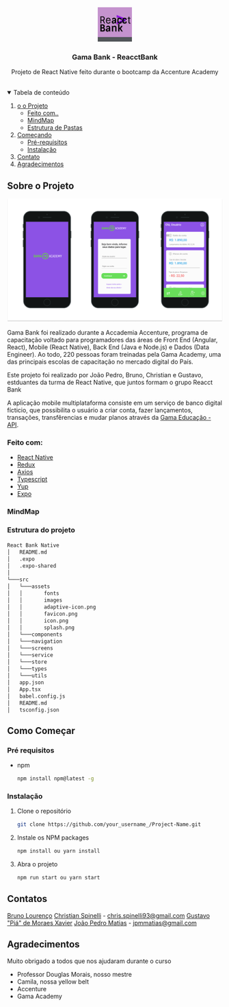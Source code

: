 <br />
<p align="center">
  <a href="#">
    <img src="./src/assets/images/ReactBank.png" alt="Logo" width="80" height="80">
  </a>

  <h3 align="center">Gama Bank - ReacctBank</h3>

  <p align="center">
    Projeto de React Native feito durante o bootcamp da Accenture Academy
    <br />
    <br />
    <!-- <a href="#">Link do Projeto</a> -->
  </p>
</p>

<details open="open">
  <summary>Tabela de conteúdo</summary>
  <ol>
    <li>
      <a href="#about-the-project"> o o Projeto</a>
      <ul>
        <li><a href="#built-with">Feito com..</a></li>
          <li><a href="#mindmap">MindMap</a></li>
          <li><a href='#projectstructure'>Estrutura de Pastas</a></li>
      </ul>
    </li>
    <li>
      <a href="#getting-started">Começando</a>
      <ul>
        <li><a href="#prerequisites">Pré-requisitos</a></li>
        <li><a href="#installation">Instalação</a></li>
      </ul>
    </li>
    <li><a href="#contact">Contato</a></li>
    <li><a href="#acknowledgements">Agradecimentos</a></li>
  </ol>
</details>
<div id='about-the-project'></div>

## Sobre o Projeto

![Product Name Screen Shot](src/assets/images/ProjectPicture.png)

Gama Bank foi realizado durante a Accademia Accenture, programa de capacitação voltado para programadores das áreas de Front End (Angular, React), Mobile (React Native), Back End (Java e Node.js) e Dados (Data Engineer). Ao todo, 220 pessoas foram treinadas pela Gama Academy, uma das principais escolas de capacitação no mercado digital do País.

Este projeto foi realizado por João Pedro, Bruno, Christian e Gustavo, estduantes da turma de React Native, que juntos formam o grupo Reacct Bank

A aplicação mobile multiplataforma consiste em um serviço de banco digital fícticio, que possibilita o usuário a criar conta, fazer lançamentos, transações, transfêrencias e mudar planos através da [Gama Educação - API](https://accenture-java-desafio.herokuapp.com/).

<div id='built-with'></div>

### Feito com:

- [React Native](https://reactnative.dev/)
- [Redux](https://redux.js.org/)
- [Axios](https://github.com/axios/axios)
- [Typescript](https://www.typescriptlang.org/)
- [Yup](https://github.com/jquense/yup)
- [Expo](https://expo.io/)

<div id='mindmap'></div>

### MindMap

<div id='projectstructure'></div>

### Estrutura do projeto

```
React Bank Native
│   README.md
│   .expo
│   .expo-shared
│
└───src
│   └───assets
│   │       fonts
│   │       images
│   │       adaptive-icon.png
│   │       favicon.png
│   │       icon.png
│   │       splash.png
│   └───components
│   └───navigation
│   └───screens
│   └───service
│   └───store
│   └───types
│   └───utils
│   app.json
│   App.tsx
│   babel.config.js
│   README.md
│   tsconfig.json
```

<!-- GETTING STARTED -->

## Como Começar

### Pré requisitos

- npm
  ```sh
  npm install npm@latest -g
  ```

### Instalação

1. Clone o repositório
   ```sh
   git clone https://github.com/your_username_/Project-Name.git
   ```
2. Instale os NPM packages
   ```sh
   npm install ou yarn install
   ```
3. Abra o projeto
   ```sh
   npm run start ou yarn start
   ```

<!-- CONTACT -->

## Contatos

[Bruno Lourenço](https://github.com/bruunos)
[Christian Spinelli](https://github.com/ChristianSpinelli) - chris.spinelli93@gmail.com
[Gustavo "Piá" de Moraes Xavier](https://github.com/piagja)
[João Pedro Matias](https://github.com/jpmmatias) - jpmmatias@gmail.com

<!-- ACKNOWLEDGEMENTS -->

## Agradecimentos

Muito obrigado a todos que nos ajudaram durante o curso

- Professor Douglas Morais, nosso mestre
- Camila, nossa yellow belt
- Accenture
- Gama Academy
